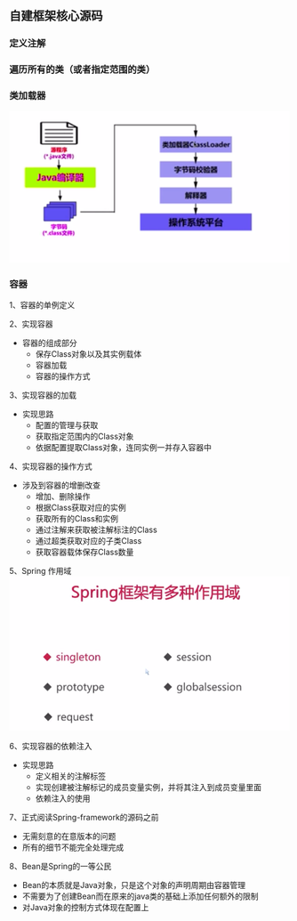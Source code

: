 ## 自建框架核心源码

### 定义注解
### 遍历所有的类（或者指定范围的类）

### 类加载器
![img.png](../images/类加载器ClassLoader.png)

### 容器
1、容器的单例定义

2、实现容器
- 容器的组成部分
    - 保存Class对象以及其实例载体
    - 容器加载
    - 容器的操作方式
    
3、实现容器的加载
- 实现思路
    - 配置的管理与获取
    - 获取指定范围内的Class对象
    - 依据配置提取Class对象，连同实例一并存入容器中
  
4、实现容器的操作方式
- 涉及到容器的增删改查
  - 增加、删除操作
  - 根据Class获取对应的实例
  - 获取所有的Class和实例
  - 通过注解来获取被注解标注的Class
  - 通过超类获取对应的子类Class
  - 获取容器载体保存Class数量
  
5、Spring 作用域
![img.png](../images/spring作用域.png)

6、实现容器的依赖注入
- 实现思路
  - 定义相关的注解标签
  - 实现创建被注解标记的成员变量实例，并将其注入到成员变量里面
  - 依赖注入的使用
  
7、正式阅读Spring-framework的源码之前
- 无需刻意的在意版本的问题
- 所有的细节不能完全处理完成

8、Bean是Spring的一等公民
  - Bean的本质就是Java对象，只是这个对象的声明周期由容器管理
  - 不需要为了创建Bean而在原来的java类的基础上添加任何额外的限制
  - 对Java对象的控制方式体现在配置上


